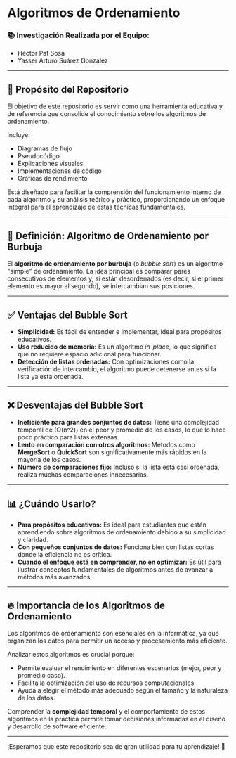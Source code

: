 # Algoritmos de Ordenamiento

### 📚 **Investigación Realizada por el Equipo:**
- Héctor Pat Sosa  
- Yasser Arturo Suárez González  

---

## 📌 **Propósito del Repositorio**

El objetivo de este repositorio es servir como una herramienta educativa y de referencia que consolide el conocimiento sobre los algoritmos de ordenamiento.  

Incluye:  
- Diagramas de flujo  
- Pseudocódigo  
- Explicaciones visuales  
- Implementaciones de código  
- Gráficas de rendimiento  

Está diseñado para facilitar la comprensión del funcionamiento interno de cada algoritmo y su análisis teórico y práctico, proporcionando un enfoque integral para el aprendizaje de estas técnicas fundamentales.

---

## 🔎 **Definición: Algoritmo de Ordenamiento por Burbuja**

El **algoritmo de ordenamiento por burbuja** (o *bubble sort*) es un algoritmo "simple" de ordenamiento. La idea principal es comparar pares consecutivos de elementos y, si están desordenados (es decir, si el primer elemento es mayor al segundo), se intercambian sus posiciones.

---

## ✅ **Ventajas del Bubble Sort**

- **Simplicidad:** Es fácil de entender e implementar, ideal para propósitos educativos.  
- **Uso reducido de memoria:** Es un algoritmo *in-place*, lo que significa que no requiere espacio adicional para funcionar.  
- **Detección de listas ordenadas:** Con optimizaciones como la verificación de intercambio, el algoritmo puede detenerse antes si la lista ya está ordenada.

---

## ❌ **Desventajas del Bubble Sort**

- **Ineficiente para grandes conjuntos de datos:** Tiene una complejidad temporal de \(O(n^2)\) en el peor y promedio de los casos, lo que lo hace poco práctico para listas extensas.  
- **Lento en comparación con otros algoritmos:** Métodos como **MergeSort** o **QuickSort** son significativamente más rápidos en la mayoría de los casos.  
- **Número de comparaciones fijo:** Incluso si la lista está casi ordenada, realiza muchas comparaciones innecesarias.

---

## 📊 **¿Cuándo Usarlo?**

- **Para propósitos educativos:** Es ideal para estudiantes que están aprendiendo sobre algoritmos de ordenamiento debido a su simplicidad y claridad.  
- **Con pequeños conjuntos de datos:** Funciona bien con listas cortas donde la eficiencia no es crítica.  
- **Cuando el enfoque está en comprender, no en optimizar:** Es útil para ilustrar conceptos fundamentales de algoritmos antes de avanzar a métodos más avanzados.

---

## 🔥 **Importancia de los Algoritmos de Ordenamiento**

Los algoritmos de ordenamiento son esenciales en la informática, ya que organizan los datos para permitir un acceso y procesamiento más eficiente.  

Analizar estos algoritmos es crucial porque:  

- Permite evaluar el rendimiento en diferentes escenarios (mejor, peor y promedio caso).  
- Facilita la optimización del uso de recursos computacionales.  
- Ayuda a elegir el método más adecuado según el tamaño y la naturaleza de los datos.  

Comprender la **complejidad temporal** y el comportamiento de estos algoritmos en la práctica permite tomar decisiones informadas en el diseño y desarrollo de software eficiente.

---

¡Esperamos que este repositorio sea de gran utilidad para tu aprendizaje! 🚀
